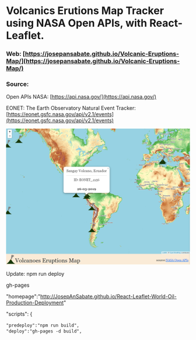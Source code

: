# Volcanics Erutions Map Tracker using NASA Open APIs, with React-Leaflet.

### Web: [https://josepansabate.github.io/Volcanic-Eruptions-Map/](https://josepansabate.github.io/Volcanic-Eruptions-Map/)

### Source:
Open APIs NASA: [https://api.nasa.gov/](https://api.nasa.gov/)

EONET: The Earth Observatory Natural Event Tracker: [https://eonet.gsfc.nasa.gov/api/v2.1/events](https://eonet.gsfc.nasa.gov/api/v2.1/events)

<p align="center">
<img   src="./img/volc.PNG">
</p>

Update: npm run deploy

gh-pages 

 "homepage":"http://JosepAnSabate.github.io/React-Leaflet-World-Oil-Production-Deployment"

   "scripts": {

    "predeploy":"npm run build",
    "deploy":"gh-pages -d build",